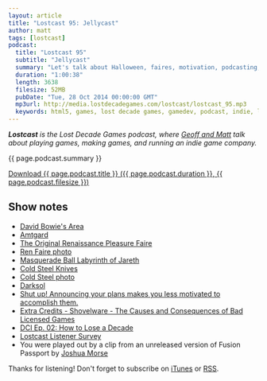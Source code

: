 ```yaml
---
layout: article
title: "Lostcast 95: Jellycast"
author: matt
tags: [lostcast]
podcast:
  title: "Lostcast 95"
  subtitle: "Jellycast"
  summary: "Let's talk about Halloween, faires, motivation, podcasting, and there's some gamedev in there too."
  duration: "1:00:38"
  length: 3638
  filesize: 52MB
  pubDate: "Tue, 28 Oct 2014 00:00:00 GMT"
  mp3url: http://media.lostdecadegames.com/lostcast/lostcast_95.mp3
  keywords: html5, games, lost decade games, gamedev, podcast, indie, lostcast
---
```

_**Lostcast** is the Lost Decade Games podcast, where [Geoff and Matt](/about/) talk about playing games, making games, and running an indie game company._

{{ page.podcast.summary }}

<a class="download-podcast" href="{{ page.podcast.mp3url }}">
	Download {{ page.podcast.title }} ({{ page.podcast.duration }}, {{ page.podcast.filesize }})
</a>

## Show notes

* [David Bowie's Area](http://id34111.securedata.net/areaology/area.html)
* [Amtgard](http://amtgard.com/)
* [The Original Renaissance Pleasure Faire](http://www.renfair.com/socal/)
* [Ren Faire photo](http://instagram.com/p/oHp_SkFSEP/)
* [Masquerade Ball Labyrinth of Jareth](http://www.labyrinthmasquerade.com/)
* [Cold Steel Knives](http://www.coldsteel.com/)
* [Cold Steel photo](http://instagram.com/p/q755A0lSBP/)
* [Darksol](http://shining.wikia.com/wiki/Darksol)
* [Shut up! Announcing your plans makes you less motivated to accomplish them.](http://sivers.org/zipit)
* [Extra Credits - Shovelware - The Causes and Consequences of Bad Licensed Games](https://www.youtube.com/watch?v=E7lD97BxMN0)
* [DCI Ep. 02: How to Lose a Decade](http://www.darkstation.com/podcast/darkcast/dci-darkcast/dci-ep-02-how-to-loose-a-decade/)
* [Lostcast Listener Survey](/lostcastsurvey/)
* You were played out by a clip from an unreleased version of Fusion Passport by [Joshua Morse](http://www.jmflava.com/)

Thanks for listening! Don't forget to subscribe on [iTunes](http://itunes.apple.com/us/podcast/lostcast/id481950724) or [RSS](/lostcast.xml).
